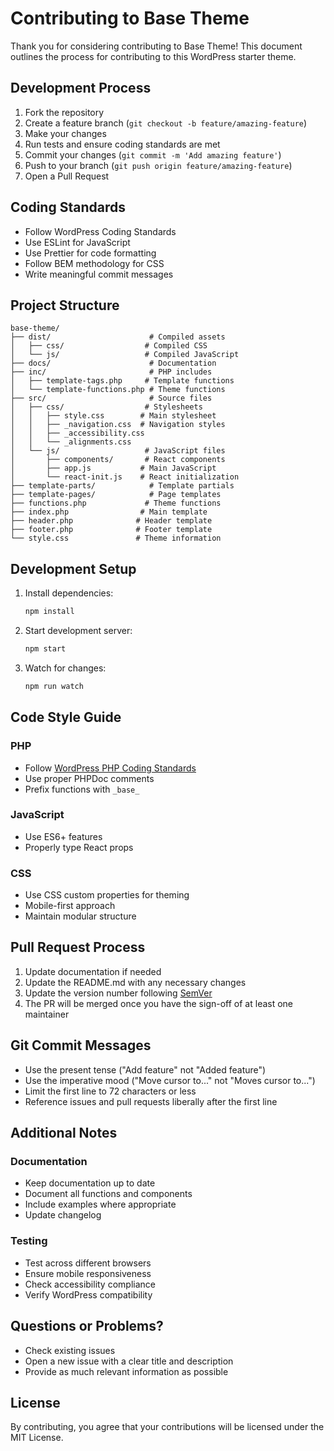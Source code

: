 # Contributing to Base Theme

Thank you for considering contributing to Base Theme! This document outlines the process for contributing to this WordPress starter theme.

## Development Process

1. Fork the repository
2. Create a feature branch (`git checkout -b feature/amazing-feature`)
3. Make your changes
4. Run tests and ensure coding standards are met
5. Commit your changes (`git commit -m 'Add amazing feature'`)
6. Push to your branch (`git push origin feature/amazing-feature`)
7. Open a Pull Request

## Coding Standards

-   Follow WordPress Coding Standards
-   Use ESLint for JavaScript
-   Use Prettier for code formatting
-   Follow BEM methodology for CSS
-   Write meaningful commit messages

## Project Structure

```
base-theme/
├── dist/                      # Compiled assets
│   ├── css/                  # Compiled CSS
│   └── js/                   # Compiled JavaScript
├── docs/                      # Documentation
├── inc/                       # PHP includes
│   ├── template-tags.php     # Template functions
│   └── template-functions.php # Theme functions
├── src/                       # Source files
│   ├── css/                  # Stylesheets
│   │   ├── style.css        # Main stylesheet
│   │   ├── _navigation.css  # Navigation styles
│   │   ├── _accessibility.css
│   │   └── _alignments.css
│   └── js/                   # JavaScript files
│       ├── components/       # React components
│       ├── app.js           # Main JavaScript
│       └── react-init.js    # React initialization
├── template-parts/            # Template partials
├── template-pages/            # Page templates
├── functions.php             # Theme functions
├── index.php                # Main template
├── header.php              # Header template
├── footer.php              # Footer template
└── style.css               # Theme information
```

## Development Setup

1. Install dependencies:

    ```bash
    npm install
    ```

2. Start development server:

    ```bash
    npm start
    ```

3. Watch for changes:
    ```bash
    npm run watch
    ```

## Code Style Guide

### PHP

-   Follow [WordPress PHP Coding Standards](https://developer.wordpress.org/coding-standards/wordpress-coding-standards/php/)
-   Use proper PHPDoc comments
-   Prefix functions with `_base_`

### JavaScript

-   Use ES6+ features
-   Properly type React props

### CSS

-   Use CSS custom properties for theming
-   Mobile-first approach
-   Maintain modular structure

## Pull Request Process

1. Update documentation if needed
2. Update the README.md with any necessary changes
3. Update the version number following [SemVer](https://semver.org/)
4. The PR will be merged once you have the sign-off of at least one maintainer

## Git Commit Messages

-   Use the present tense ("Add feature" not "Added feature")
-   Use the imperative mood ("Move cursor to..." not "Moves cursor to...")
-   Limit the first line to 72 characters or less
-   Reference issues and pull requests liberally after the first line

## Additional Notes

### Documentation

-   Keep documentation up to date
-   Document all functions and components
-   Include examples where appropriate
-   Update changelog

### Testing

-   Test across different browsers
-   Ensure mobile responsiveness
-   Check accessibility compliance
-   Verify WordPress compatibility

## Questions or Problems?

-   Check existing issues
-   Open a new issue with a clear title and description
-   Provide as much relevant information as possible

## License

By contributing, you agree that your contributions will be licensed under the MIT License.
